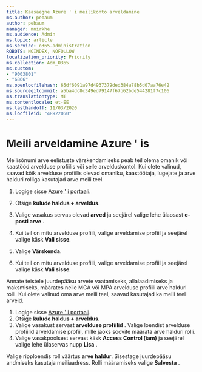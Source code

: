 ```yaml
---
title: Kaasaegne Azure ' i meilikonto arveldamine
ms.author: pebaum
author: pebaum
manager: mnirkhe
ms.audience: Admin
ms.topic: article
ms.service: o365-administration
ROBOTS: NOINDEX, NOFOLLOW
localization_priority: Priority
ms.collection: Adm_O365
ms.custom:
- "9003801"
- "6866"
ms.openlocfilehash: 65df6091a97d4937379ded384a78b5d07aa76e42
ms.sourcegitcommit: a5ba4dc8c349ed79147f67b62bde544281f7c106
ms.translationtype: MT
ms.contentlocale: et-EE
ms.lasthandoff: 11/03/2020
ms.locfileid: "48922060"
---
```

# <a name="email-invoicing-in-azure"></a>Meili arveldamine Azure ' is

Meilisõnumi arve eelistuste värskendamiseks peab teil olema omanik või kaastööd arvelduse profiilis või selle arvelduskontol. Kui olete valinud, saavad kõik arvelduse profiilis olevad omaniku, kaastöötaja, lugejate ja arve halduri rolliga kasutajad arve meili teel.

1. Logige sisse [Azure ' i portaali](https://portal.azure.com/).
2. Otsige **kulude haldus + arveldus**.
3. Valige vasakus servas olevad **arved** ja seejärel valige lehe ülaosast **e-posti arve** .
4. Kui teil on mitu arvelduse profiili, valige arveldamise profiil ja seejärel valige käsk **Vali sisse**.

5. Valige **Värskenda**.
6. Kui teil on mitu arvelduse profiili, valige arveldamise profiil ja seejärel valige käsk **Vali sisse**.

Annate teistele juurdepääsu arvete vaatamiseks, allalaadimiseks ja maksmiseks, määrates neile MCA või MPA arvelduse profiili arve halduri rolli. Kui olete valinud oma arve meili teel, saavad kasutajad ka meili teel arveid.

1. Logige sisse [Azure ' i portaali](https://portal.azure.com/).
2. Otsige **kulude haldus + arveldus**.
3. Valige vasakust servast **arvelduse profiilid** . Valige loendist arvelduse profiilid arveldamise profiil, mille jaoks soovite määrata arve halduri rolli.
4. Valige vasakpoolsest servast käsk **Access Control (iam)** ja seejärel valige lehe ülaservas nupp **Lisa** .

Valige ripploendis roll väärtus **arve haldur**. Sisestage juurdepääsu andmiseks kasutaja meiliaadress. Rolli määramiseks valige **Salvesta** .
